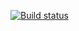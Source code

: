 
<!---

This README is automatically generated from the comments in these files:
performance-analysis.html  performance-benchmark.html  performance-test.html

Edit those files, and our readme bot will duplicate them over here!
Edit this file, and the bot will squash your changes :)

The bot does some handling of markdown. Please file a bug if it does the wrong
thing! https://github.com/PolymerLabs/tedium/issues

-->

[![Build status](https://travis-ci.org/PolymerElements/test-benchmark.svg?branch=master)](https://travis-ci.org/PolymerElements/test-benchmark)


<!-- No docs for <performance-analysis> found. -->

<!-- No docs for <performance-benchmark> found. -->

<!-- No docs for <performance-test> found. -->
